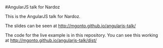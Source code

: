 #AngularJS talk for Nardoz

This is the AngularJS talk for Nardoz.

The slides can be seen at http://mgonto.github.io/angularjs-talk/

The code for the live example is in this repository. You can see this working at http://mgonto.github.io/angularjs-talk/dist/
